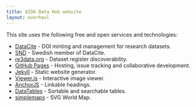 ```yaml
---
title: AIDA Data Hub website
layout: overhaul
---
```

This site uses the following free and open services and technologies:

* [DataCite](https://datacite.org) - DOI minting and management for research datasets.
* [SND](https://snd.gu.se/en) - Swedish member of DataCite.
* [re3data.org](https://www.re3data.org) - Dataset register discoverability.
* [GitHub Pages](https://pages.github.com/) - Hosting, issue tracking and collaborative development.
* [Jekyll](https://jekyllrb.com/) - Static website generator.
* [Viewer.js](https://github.com/fengyuanchen/viewerjs) - Interactive image viewer.
* [AnchorJS](https://www.bryanbraun.com/anchorjs/) - Linkable headings.
* [DataTables](https://datatables.net/) - Sortable and searchable tables.
* [simplemaps](https://simplemaps.com/resources/svg-world) - SVG World Map.
